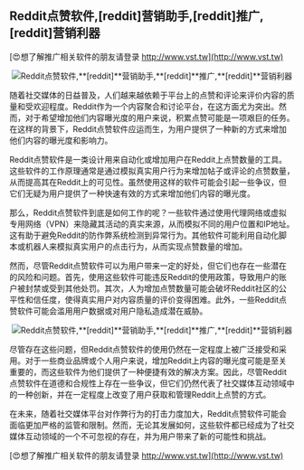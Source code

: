 ## **Reddit点赞软件,**[reddit]**营销助手,**[reddit]**推广,**[reddit]**营销利器**

[😍想了解推广相关软件的朋友请登录 http://www.vst.tw](http://www.vst.tw)

 <center><img src="https://vst.tw/MP4/tuiguang/png/7.png" alt="Reddit点赞软件,**[reddit]**营销助手,**[reddit]**推广,**[reddit]**营销利器"></center>

随着社交媒体的日益普及，人们越来越依赖于平台上的点赞和评论来评价内容的质量和受欢迎程度。Reddit作为一个内容聚合和讨论平台，在这方面尤为突出。然而，对于希望增加他们内容曝光度的用户来说，积累点赞可能是一项艰巨的任务。在这样的背景下，Reddit点赞软件应运而生，为用户提供了一种新的方式来增加他们内容的曝光度和影响力。

Reddit点赞软件是一类设计用来自动化或增加用户在Reddit上点赞数量的工具。这些软件的工作原理通常是通过模拟真实用户行为来增加帖子或评论的点赞数量，从而提高其在Reddit上的可见性。虽然使用这样的软件可能会引起一些争议，但它们无疑为用户提供了一种快速有效的方式来增加他们内容的曝光度。

那么，Reddit点赞软件到底是如何工作的呢？一些软件通过使用代理网络或虚拟专用网络（VPN）来隐藏其活动的真实来源，从而模拟不同的用户位置和IP地址。这有助于避免Reddit的防作弊系统检测到异常行为。其他软件可能利用自动化脚本或机器人来模拟真实用户的点击行为，从而实现点赞数量的增加。

然而，尽管Reddit点赞软件可以为用户带来一定的好处，但它们也存在一些潜在的风险和问题。首先，使用这些软件可能违反Reddit的使用政策，导致用户的账户被封禁或受到其他处罚。其次，人为增加点赞数量可能会破坏Reddit社区的公平性和信任度，使得真实用户对内容质量的评价变得困难。此外，一些Reddit点赞软件可能会滥用用户数据或对用户隐私造成潜在威胁。

 <center><img src="https://vst.tw/MP4/tuiguang/png/1.png" alt="Reddit点赞软件,**[reddit]**营销助手,**[reddit]**推广,**[reddit]**营销利器"></center>

尽管存在这些问题，但Reddit点赞软件的使用仍然在一定程度上被广泛接受和采用。对于一些商业品牌或个人用户来说，增加Reddit上内容的曝光度可能是至关重要的，而这些软件为他们提供了一种便捷有效的解决方案。因此，尽管Reddit点赞软件在道德和合规性上存在一些争议，但它们仍然代表了社交媒体互动领域中的一种创新，并在一定程度上改变了用户获取和管理Reddit上点赞的方式。

在未来，随着社交媒体平台对作弊行为的打击力度加大，Reddit点赞软件可能会面临更加严格的监管和限制。然而，无论其发展如何，这些软件都已经成为了社交媒体互动领域的一个不可忽视的存在，并为用户带来了新的可能性和挑战。

[😍想了解推广相关软件的朋友请登录 http://www.vst.tw](http://www.vst.tw)




